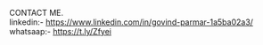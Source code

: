 CONTACT ME. <BR>
linkedin:- https://www.linkedin.com/in/govind-parmar-1a5ba02a3/ <BR>
whatsaap:- https://t.ly/Zfyei
